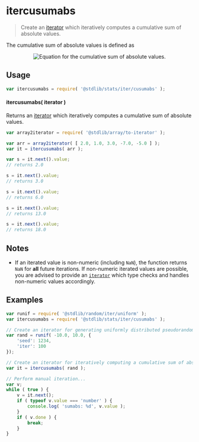 <!--

@license Apache-2.0

Copyright (c) 2019 The Stdlib Authors.

Licensed under the Apache License, Version 2.0 (the "License");
you may not use this file except in compliance with the License.
You may obtain a copy of the License at

   http://www.apache.org/licenses/LICENSE-2.0

Unless required by applicable law or agreed to in writing, software
distributed under the License is distributed on an "AS IS" BASIS,
WITHOUT WARRANTIES OR CONDITIONS OF ANY KIND, either express or implied.
See the License for the specific language governing permissions and
limitations under the License.

-->

# itercusumabs

> Create an [iterator][mdn-iterator-protocol] which iteratively computes a cumulative sum of absolute values.

<section class="intro">

The cumulative sum of absolute values is defined as

<!-- <equation class="equation" label="eq:cumulative_sum_of_absolute_values" align="center" raw="\begin{align*} s_0 &= |x_0| \\ s_1 &= |x_1| + s_0 \\ s_2 &= |x_2| + s_1 \\ s_n &= |x_n| + s_{n-1} = |x_n| + \sum_{i=0}^{n-1} |x_i| \end{align*}" alt="Equation for the cumulative sum of absolute values."> -->

<div class="equation" align="center" data-raw-text="\begin{align*} s_0 &amp;= |x_0| \\ s_1 &amp;= |x_1| + s_0 \\ s_2 &amp;= |x_2| + s_1 \\ s_n &amp;= |x_n| + s_{n-1} = |x_n| + \sum_{i=0}^{n-1} |x_i| \end{align*}" data-equation="eq:cumulative_sum_of_absolute_values">
    <img src="https://cdn.jsdelivr.net/gh/stdlib-js/stdlib@50c466d332769c6933f483bfb62fc4f701a8297b/lib/node_modules/@stdlib/stats/iter/cusumabs/docs/img/equation_cumulative_sum_of_absolute_values.svg" alt="Equation for the cumulative sum of absolute values.">
    <br>
</div>

<!-- </equation> -->

</section>

<!-- /.intro -->

<!-- Package usage documentation. -->

<section class="usage">

## Usage

```javascript
var itercusumabs = require( '@stdlib/stats/iter/cusumabs' );
```

#### itercusumabs( iterator )

Returns an [iterator][mdn-iterator-protocol] which iteratively computes a cumulative sum of absolute values.

```javascript
var array2iterator = require( '@stdlib/array/to-iterator' );

var arr = array2iterator( [ 2.0, 1.0, 3.0, -7.0, -5.0 ] );
var it = itercusumabs( arr );

var s = it.next().value;
// returns 2.0

s = it.next().value;
// returns 3.0

s = it.next().value;
// returns 6.0

s = it.next().value;
// returns 13.0

s = it.next().value;
// returns 18.0
```

</section>

<!-- /.usage -->

<!-- Package usage notes. Make sure to keep an empty line after the `section` element and another before the `/section` close. -->

<section class="notes">

## Notes

-   If an iterated value is non-numeric (including `NaN`), the function returns `NaN` for **all** future iterations. If non-numeric iterated values are possible, you are advised to provide an [`iterator`][mdn-iterator-protocol] which type checks and handles non-numeric values accordingly.

</section>

<!-- /.notes -->

<!-- Package usage examples. -->

<section class="examples">

## Examples

<!-- eslint no-undef: "error" -->

```javascript
var runif = require( '@stdlib/random/iter/uniform' );
var itercusumabs = require( '@stdlib/stats/iter/cusumabs' );

// Create an iterator for generating uniformly distributed pseudorandom numbers:
var rand = runif( -10.0, 10.0, {
    'seed': 1234,
    'iter': 100
});

// Create an iterator for iteratively computing a cumulative sum of absolute values:
var it = itercusumabs( rand );

// Perform manual iteration...
var v;
while ( true ) {
    v = it.next();
    if ( typeof v.value === 'number' ) {
        console.log( 'sumabs: %d', v.value );
    }
    if ( v.done ) {
        break;
    }
}
```

</section>

<!-- /.examples -->

<!-- Section to include cited references. If references are included, add a horizontal rule *before* the section. Make sure to keep an empty line after the `section` element and another before the `/section` close. -->

<section class="references">

</section>

<!-- /.references -->

<!-- Section for related `stdlib` packages. Do not manually edit this section, as it is automatically populated. -->

<section class="related">

</section>

<!-- /.related -->

<!-- Section for all links. Make sure to keep an empty line after the `section` element and another before the `/section` close. -->

<section class="links">

[mdn-iterator-protocol]: https://developer.mozilla.org/en-US/docs/Web/JavaScript/Reference/Iteration_protocols#The_iterator_protocol

</section>

<!-- /.links -->
